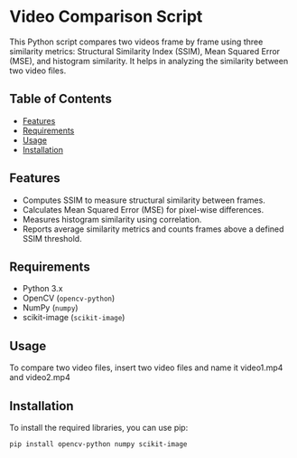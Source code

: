 # Video Comparison Script

This Python script compares two videos frame by frame using three similarity metrics: Structural Similarity Index (SSIM), Mean Squared Error (MSE), and histogram similarity. It helps in analyzing the similarity between two video files. 

## Table of Contents

- [Features](#features)
- [Requirements](#requirements)
- [Usage](#usage)
- [Installation](#installation)

## Features

- Computes SSIM to measure structural similarity between frames.
- Calculates Mean Squared Error (MSE) for pixel-wise differences.
- Measures histogram similarity using correlation.
- Reports average similarity metrics and counts frames above a defined SSIM threshold.

## Requirements

- Python 3.x
- OpenCV (`opencv-python`)
- NumPy (`numpy`)
- scikit-image (`scikit-image`)

## Usage

To compare two video files, insert two video files and name it video1.mp4 and video2.mp4

## Installation

To install the required libraries, you can use pip:

```bash
pip install opencv-python numpy scikit-image




